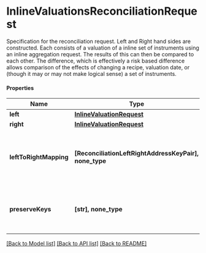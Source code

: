 # InlineValuationsReconciliationRequest

Specification for the reconciliation request. Left and Right hand sides are constructed. Each consists of a valuation of a inline set of instruments  using an inline aggregation request. The results of this can then be compared to each other. The difference, which is effectively a risk based  difference allows comparison of the effects of changing a recipe, valuation date, or (though it may or may not make logical sense) a set of instruments.

#### Properties
Name | Type | Description | Notes
------------ | ------------- | ------------- | -------------
**left** | [**InlineValuationRequest**](InlineValuationRequest.md) |  | 
**right** | [**InlineValuationRequest**](InlineValuationRequest.md) |  | 
**leftToRightMapping** | **[ReconciliationLeftRightAddressKeyPair], none_type** | The mapping from property keys requested by left aggregation to property keys on right hand side | [optional] 
**preserveKeys** | **[str], none_type** | List of keys to preserve (from rhs) in the diff. Used in conjunction with filtering/grouping | [optional] 

[[Back to Model list]](../README.md#documentation-for-models) [[Back to API list]](../README.md#documentation-for-api-endpoints) [[Back to README]](../README.md)

